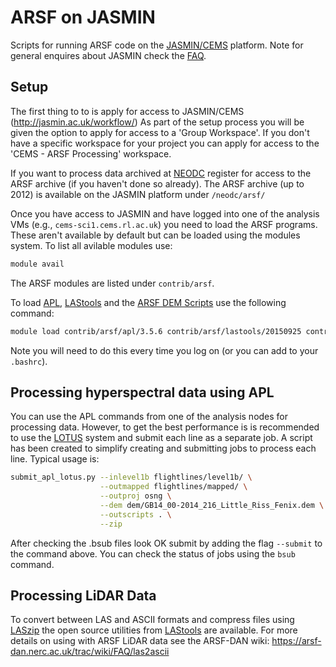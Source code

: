 ARSF on JASMIN
================

Scripts for running ARSF code on the [JASMIN/CEMS](http://jasmin.ac.uk/) platform.
Note for general enquires about JASMIN check the [FAQ](http://jasmin.ac.uk/faq/).

Setup
------

The first thing to to is apply for access to JASMIN/CEMS (http://jasmin.ac.uk/workflow/)
As part of the setup process you will be given the option to apply for access to
a 'Group Workspace'. If you don't have a specific workspace for your project you
can apply for access to the 'CEMS - ARSF Processing' workspace.

If you want to process data archived at [NEODC](http://neodc.nerc.ac.uk/)
register for access to the ARSF archive (if you haven't done so already). The
ARSF archive (up to 2012) is available on the JASMIN platform under `/neodc/arsf/`

Once you have access to JASMIN and have logged into one of the analysis VMs
(e.g., `cems-sci1.cems.rl.ac.uk`) you need to load the ARSF programs.
These aren't available by default but can be loaded using the modules
system.
To list all avilable modules use:

```bash
module avail
```
The ARSF modules are listed under `contrib/arsf`.

To load [APL](https://github.com/arsf/apl), [LAStools](https://github.com/LAStools/LAStools/)
and the [ARSF DEM Scripts](https://github.com/pmlrsg/arsf_dem_scripts) use the
following command:

```bash
module load contrib/arsf/apl/3.5.6 contrib/arsf/lastools/20150925 contrib/arsf/arsf_dem_scripts/0.1.2
```
Note you will need to do this every time you log on (or you can add to your
`.bashrc`).

Processing hyperspectral data using APL
-----------------------------------------

You can use the APL commands from one of the analysis nodes for processing data.
However, to get the best performance is is recommended to use the
[LOTUS](http://jasmin.ac.uk/how-to-use-jasmin/lotus-documentation/) system
and submit each line as a separate job. A script has been created to simplify
creating and submitting jobs to process each line. Typical usage is:

```bash
submit_apl_lotus.py --inlevel1b flightlines/level1b/ \
                    --outmapped flightlines/mapped/ \
                    --outproj osng \
                    --dem dem/GB14_00-2014_216_Little_Riss_Fenix.dem \
                    --outscripts . \
                    --zip
```

After checking the .bsub files look OK submit by adding the flag `--submit`
to the command above. You can check the status of jobs using the `bsub` command.

Processing LiDAR Data
-----------------------

To convert between LAS and ASCII formats and compress files using [LASzip](http://www.laszip.org/) the open source utilities from [LAStools](http://rapidlasso.com/lastools/) are available. For more details on using with ARSF LiDAR data see the ARSF-DAN wiki: https://arsf-dan.nerc.ac.uk/trac/wiki/FAQ/las2ascii
